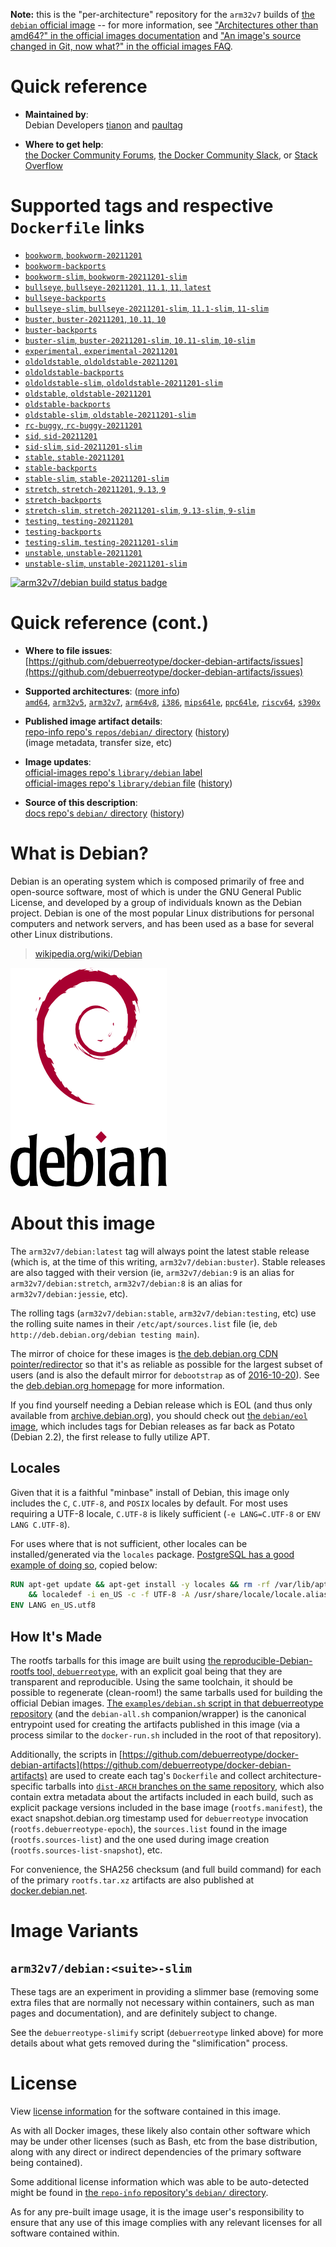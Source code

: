 <!--

********************************************************************************

WARNING:

    DO NOT EDIT "debian/README.md"

    IT IS AUTO-GENERATED

    (from the other files in "debian/" combined with a set of templates)

********************************************************************************

-->

**Note:** this is the "per-architecture" repository for the `arm32v7` builds of [the `debian` official image](https://hub.docker.com/_/debian) -- for more information, see ["Architectures other than amd64?" in the official images documentation](https://github.com/docker-library/official-images#architectures-other-than-amd64) and ["An image's source changed in Git, now what?" in the official images FAQ](https://github.com/docker-library/faq#an-images-source-changed-in-git-now-what).

# Quick reference

-	**Maintained by**:  
	Debian Developers [tianon](https://qa.debian.org/developer.php?login=tianon) and [paultag](https://qa.debian.org/developer.php?login=paultag)

-	**Where to get help**:  
	[the Docker Community Forums](https://forums.docker.com/), [the Docker Community Slack](https://dockr.ly/slack), or [Stack Overflow](https://stackoverflow.com/search?tab=newest&q=docker)

# Supported tags and respective `Dockerfile` links

-	[`bookworm`, `bookworm-20211201`](https://github.com/debuerreotype/docker-debian-artifacts/blob/a2084a9a5b4418f19ac53d50f568d6b22131bbf3/bookworm/Dockerfile)
-	[`bookworm-backports`](https://github.com/debuerreotype/docker-debian-artifacts/blob/a2084a9a5b4418f19ac53d50f568d6b22131bbf3/bookworm/backports/Dockerfile)
-	[`bookworm-slim`, `bookworm-20211201-slim`](https://github.com/debuerreotype/docker-debian-artifacts/blob/a2084a9a5b4418f19ac53d50f568d6b22131bbf3/bookworm/slim/Dockerfile)
-	[`bullseye`, `bullseye-20211201`, `11.1`, `11`, `latest`](https://github.com/debuerreotype/docker-debian-artifacts/blob/a2084a9a5b4418f19ac53d50f568d6b22131bbf3/bullseye/Dockerfile)
-	[`bullseye-backports`](https://github.com/debuerreotype/docker-debian-artifacts/blob/a2084a9a5b4418f19ac53d50f568d6b22131bbf3/bullseye/backports/Dockerfile)
-	[`bullseye-slim`, `bullseye-20211201-slim`, `11.1-slim`, `11-slim`](https://github.com/debuerreotype/docker-debian-artifacts/blob/a2084a9a5b4418f19ac53d50f568d6b22131bbf3/bullseye/slim/Dockerfile)
-	[`buster`, `buster-20211201`, `10.11`, `10`](https://github.com/debuerreotype/docker-debian-artifacts/blob/a2084a9a5b4418f19ac53d50f568d6b22131bbf3/buster/Dockerfile)
-	[`buster-backports`](https://github.com/debuerreotype/docker-debian-artifacts/blob/a2084a9a5b4418f19ac53d50f568d6b22131bbf3/buster/backports/Dockerfile)
-	[`buster-slim`, `buster-20211201-slim`, `10.11-slim`, `10-slim`](https://github.com/debuerreotype/docker-debian-artifacts/blob/a2084a9a5b4418f19ac53d50f568d6b22131bbf3/buster/slim/Dockerfile)
-	[`experimental`, `experimental-20211201`](https://github.com/debuerreotype/docker-debian-artifacts/blob/a2084a9a5b4418f19ac53d50f568d6b22131bbf3/experimental/Dockerfile)
-	[`oldoldstable`, `oldoldstable-20211201`](https://github.com/debuerreotype/docker-debian-artifacts/blob/a2084a9a5b4418f19ac53d50f568d6b22131bbf3/oldoldstable/Dockerfile)
-	[`oldoldstable-backports`](https://github.com/debuerreotype/docker-debian-artifacts/blob/a2084a9a5b4418f19ac53d50f568d6b22131bbf3/oldoldstable/backports/Dockerfile)
-	[`oldoldstable-slim`, `oldoldstable-20211201-slim`](https://github.com/debuerreotype/docker-debian-artifacts/blob/a2084a9a5b4418f19ac53d50f568d6b22131bbf3/oldoldstable/slim/Dockerfile)
-	[`oldstable`, `oldstable-20211201`](https://github.com/debuerreotype/docker-debian-artifacts/blob/a2084a9a5b4418f19ac53d50f568d6b22131bbf3/oldstable/Dockerfile)
-	[`oldstable-backports`](https://github.com/debuerreotype/docker-debian-artifacts/blob/a2084a9a5b4418f19ac53d50f568d6b22131bbf3/oldstable/backports/Dockerfile)
-	[`oldstable-slim`, `oldstable-20211201-slim`](https://github.com/debuerreotype/docker-debian-artifacts/blob/a2084a9a5b4418f19ac53d50f568d6b22131bbf3/oldstable/slim/Dockerfile)
-	[`rc-buggy`, `rc-buggy-20211201`](https://github.com/debuerreotype/docker-debian-artifacts/blob/a2084a9a5b4418f19ac53d50f568d6b22131bbf3/rc-buggy/Dockerfile)
-	[`sid`, `sid-20211201`](https://github.com/debuerreotype/docker-debian-artifacts/blob/a2084a9a5b4418f19ac53d50f568d6b22131bbf3/sid/Dockerfile)
-	[`sid-slim`, `sid-20211201-slim`](https://github.com/debuerreotype/docker-debian-artifacts/blob/a2084a9a5b4418f19ac53d50f568d6b22131bbf3/sid/slim/Dockerfile)
-	[`stable`, `stable-20211201`](https://github.com/debuerreotype/docker-debian-artifacts/blob/a2084a9a5b4418f19ac53d50f568d6b22131bbf3/stable/Dockerfile)
-	[`stable-backports`](https://github.com/debuerreotype/docker-debian-artifacts/blob/a2084a9a5b4418f19ac53d50f568d6b22131bbf3/stable/backports/Dockerfile)
-	[`stable-slim`, `stable-20211201-slim`](https://github.com/debuerreotype/docker-debian-artifacts/blob/a2084a9a5b4418f19ac53d50f568d6b22131bbf3/stable/slim/Dockerfile)
-	[`stretch`, `stretch-20211201`, `9.13`, `9`](https://github.com/debuerreotype/docker-debian-artifacts/blob/a2084a9a5b4418f19ac53d50f568d6b22131bbf3/stretch/Dockerfile)
-	[`stretch-backports`](https://github.com/debuerreotype/docker-debian-artifacts/blob/a2084a9a5b4418f19ac53d50f568d6b22131bbf3/stretch/backports/Dockerfile)
-	[`stretch-slim`, `stretch-20211201-slim`, `9.13-slim`, `9-slim`](https://github.com/debuerreotype/docker-debian-artifacts/blob/a2084a9a5b4418f19ac53d50f568d6b22131bbf3/stretch/slim/Dockerfile)
-	[`testing`, `testing-20211201`](https://github.com/debuerreotype/docker-debian-artifacts/blob/a2084a9a5b4418f19ac53d50f568d6b22131bbf3/testing/Dockerfile)
-	[`testing-backports`](https://github.com/debuerreotype/docker-debian-artifacts/blob/a2084a9a5b4418f19ac53d50f568d6b22131bbf3/testing/backports/Dockerfile)
-	[`testing-slim`, `testing-20211201-slim`](https://github.com/debuerreotype/docker-debian-artifacts/blob/a2084a9a5b4418f19ac53d50f568d6b22131bbf3/testing/slim/Dockerfile)
-	[`unstable`, `unstable-20211201`](https://github.com/debuerreotype/docker-debian-artifacts/blob/a2084a9a5b4418f19ac53d50f568d6b22131bbf3/unstable/Dockerfile)
-	[`unstable-slim`, `unstable-20211201-slim`](https://github.com/debuerreotype/docker-debian-artifacts/blob/a2084a9a5b4418f19ac53d50f568d6b22131bbf3/unstable/slim/Dockerfile)

[![arm32v7/debian build status badge](https://img.shields.io/jenkins/s/https/doi-janky.infosiftr.net/job/multiarch/job/arm32v7/job/debian.svg?label=arm32v7/debian%20%20build%20job)](https://doi-janky.infosiftr.net/job/multiarch/job/arm32v7/job/debian/)

# Quick reference (cont.)

-	**Where to file issues**:  
	[https://github.com/debuerreotype/docker-debian-artifacts/issues](https://github.com/debuerreotype/docker-debian-artifacts/issues)

-	**Supported architectures**: ([more info](https://github.com/docker-library/official-images#architectures-other-than-amd64))  
	[`amd64`](https://hub.docker.com/r/amd64/debian/), [`arm32v5`](https://hub.docker.com/r/arm32v5/debian/), [`arm32v7`](https://hub.docker.com/r/arm32v7/debian/), [`arm64v8`](https://hub.docker.com/r/arm64v8/debian/), [`i386`](https://hub.docker.com/r/i386/debian/), [`mips64le`](https://hub.docker.com/r/mips64le/debian/), [`ppc64le`](https://hub.docker.com/r/ppc64le/debian/), [`riscv64`](https://hub.docker.com/r/riscv64/debian/), [`s390x`](https://hub.docker.com/r/s390x/debian/)

-	**Published image artifact details**:  
	[repo-info repo's `repos/debian/` directory](https://github.com/docker-library/repo-info/blob/master/repos/debian) ([history](https://github.com/docker-library/repo-info/commits/master/repos/debian))  
	(image metadata, transfer size, etc)

-	**Image updates**:  
	[official-images repo's `library/debian` label](https://github.com/docker-library/official-images/issues?q=label%3Alibrary%2Fdebian)  
	[official-images repo's `library/debian` file](https://github.com/docker-library/official-images/blob/master/library/debian) ([history](https://github.com/docker-library/official-images/commits/master/library/debian))

-	**Source of this description**:  
	[docs repo's `debian/` directory](https://github.com/docker-library/docs/tree/master/debian) ([history](https://github.com/docker-library/docs/commits/master/debian))

# What is Debian?

Debian is an operating system which is composed primarily of free and open-source software, most of which is under the GNU General Public License, and developed by a group of individuals known as the Debian project. Debian is one of the most popular Linux distributions for personal computers and network servers, and has been used as a base for several other Linux distributions.

> [wikipedia.org/wiki/Debian](https://en.wikipedia.org/wiki/Debian)

![logo](https://raw.githubusercontent.com/docker-library/docs/b449be7df57e9ed9086bb5821bfb5d6cdc5d67a4/debian/logo.png)

# About this image

The `arm32v7/debian:latest` tag will always point the latest stable release (which is, at the time of this writing, `arm32v7/debian:buster`). Stable releases are also tagged with their version (ie, `arm32v7/debian:9` is an alias for `arm32v7/debian:stretch`, `arm32v7/debian:8` is an alias for `arm32v7/debian:jessie`, etc).

The rolling tags (`arm32v7/debian:stable`, `arm32v7/debian:testing`, etc) use the rolling suite names in their `/etc/apt/sources.list` file (ie, `deb http://deb.debian.org/debian testing main`).

The mirror of choice for these images is [the deb.debian.org CDN pointer/redirector](https://deb.debian.org) so that it's as reliable as possible for the largest subset of users (and is also the default mirror for `debootstrap` as of [2016-10-20](https://anonscm.debian.org/cgit/d-i/debootstrap.git/commit/?id=9e8bc60ad1ccf3a25ce7890526b70059f3e770de)). See the [deb.debian.org homepage](https://deb.debian.org) for more information.

If you find yourself needing a Debian release which is EOL (and thus only available from [archive.debian.org](http://archive.debian.org)), you should check out [the `debian/eol` image](https://hub.docker.com/r/debian/eol/), which includes tags for Debian releases as far back as Potato (Debian 2.2), the first release to fully utilize APT.

## Locales

Given that it is a faithful "minbase" install of Debian, this image only includes the `C`, `C.UTF-8`, and `POSIX` locales by default. For most uses requiring a UTF-8 locale, `C.UTF-8` is likely sufficient (`-e LANG=C.UTF-8` or `ENV LANG C.UTF-8`).

For uses where that is not sufficient, other locales can be installed/generated via the `locales` package. [PostgreSQL has a good example of doing so](https://github.com/docker-library/postgres/blob/69bc540ecfffecce72d49fa7e4a46680350037f9/9.6/Dockerfile#L21-L24), copied below:

```dockerfile
RUN apt-get update && apt-get install -y locales && rm -rf /var/lib/apt/lists/* \
	&& localedef -i en_US -c -f UTF-8 -A /usr/share/locale/locale.alias en_US.UTF-8
ENV LANG en_US.utf8
```

## How It's Made

The rootfs tarballs for this image are built using [the reproducible-Debian-rootfs tool, `debuerreotype`](https://github.com/debuerreotype/debuerreotype), with an explicit goal being that they are transparent and reproducible. Using the same toolchain, it should be possible to regenerate (clean-room!) the same tarballs used for building the official Debian images. [The `examples/debian.sh` script in that debuerreotype repository](https://github.com/debuerreotype/debuerreotype/blob/master/examples/debian.sh) (and the `debian-all.sh` companion/wrapper) is the canonical entrypoint used for creating the artifacts published in this image (via a process similar to the `docker-run.sh` included in the root of that repository).

Additionally, the scripts in [https://github.com/debuerreotype/docker-debian-artifacts](https://github.com/debuerreotype/docker-debian-artifacts) are used to create each tag's `Dockerfile` and collect architecture-specific tarballs into [`dist-ARCH` branches on the same repository](https://github.com/debuerreotype/docker-debian-artifacts/branches), which also contain extra metadata about the artifacts included in each build, such as explicit package versions included in the base image (`rootfs.manifest`), the exact snapshot.debian.org timestamp used for `debuerreotype` invocation (`rootfs.debuerreotype-epoch`), the `sources.list` found in the image (`rootfs.sources-list`) and the one used during image creation (`rootfs.sources-list-snapshot`), etc.

For convenience, the SHA256 checksum (and full build command) for each of the primary `rootfs.tar.xz` artifacts are also published at [docker.debian.net](https://docker.debian.net/).

# Image Variants

## `arm32v7/debian:<suite>-slim`

These tags are an experiment in providing a slimmer base (removing some extra files that are normally not necessary within containers, such as man pages and documentation), and are definitely subject to change.

See the `debuerreotype-slimify` script (`debuerreotype` linked above) for more details about what gets removed during the "slimification" process.

# License

View [license information](https://www.debian.org/social_contract#guidelines) for the software contained in this image.

As with all Docker images, these likely also contain other software which may be under other licenses (such as Bash, etc from the base distribution, along with any direct or indirect dependencies of the primary software being contained).

Some additional license information which was able to be auto-detected might be found in [the `repo-info` repository's `debian/` directory](https://github.com/docker-library/repo-info/tree/master/repos/debian).

As for any pre-built image usage, it is the image user's responsibility to ensure that any use of this image complies with any relevant licenses for all software contained within.
